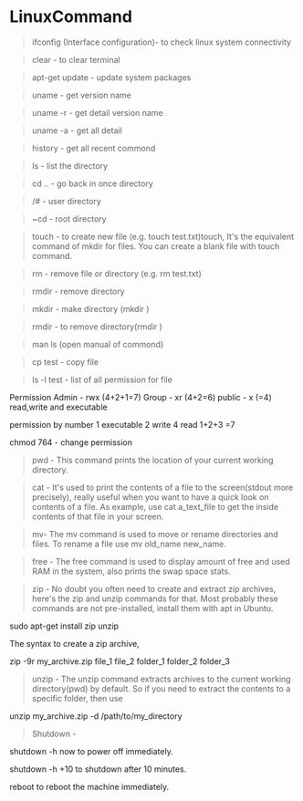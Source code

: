 # LinuxCommand

>ifconfig (Interface configuration)- to check linux system connectivity

>clear - to clear terminal

>apt-get update - update system packages

>uname - get version name

>uname -r - get detail version name

>uname -a - get all detail

>history - get all recent commond 

>ls - list the directory

>cd .. - go back in once directory

>/# - user directory

>~cd - root directory

>touch - to create new file (e.g. touch test.txt)touch, It's the equivalent command of mkdir for files. You can create a blank file with touch command.

>rm - remove file or directory (e.g. rm test.txt)

>rmdir - remove directory

>mkdir - make directory (mkdir <directoryName>)

>rmdir - to remove directory(rmdir <directoryName>)

>man ls (open manual of commond)

>cp test <destination directory> - copy file

>ls -l test - list of all permission for file

Permission
	Admin - rwx (4+2+1=7)
	Group - xr  (4+2=6)
	public - x  (=4)
read,write and executable

permission by number
1 executable
2 write
4 read
1+2+3 =7 

chmod 764 <fileName> - change permission
	
	
>pwd - This command prints the location of your current working directory.

>cat - It's used to print the contents of a file to the screen(stdout more precisely), really useful when you want to have a quick look on contents of a file. As example, use cat a_text_file to get the inside contents of that file in your screen.

>mv- The mv command is used to move or rename directories and files. To rename a file use mv old_name new_name.

>free - The free command is used to display amount of free and used RAM in the system, also prints the swap space stats.

>zip - No doubt you often need to create and extract zip archives, here's the zip and unzip commands for that.
Most probably these commands are not pre-installed, install them with apt in Ubuntu.

sudo apt-get install zip unzip

The syntax to create a zip archive,

zip -9r my_archive.zip  file_1 file_2 folder_1 folder_2 folder_3

>unzip - The unzip command extracts archives to the current working directory(pwd) by default. So if you need to extract the contents to a specific folder, then use

unzip my_archive.zip -d /path/to/my_directory

> Shutdown - 

shutdown -h now to power off immediately.

shutdown -h +10 to shutdown after 10 minutes.

reboot to reboot the machine immediately.
